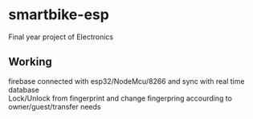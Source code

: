 # smartbike-esp
  Final year project of Electronics

## Working
  firebase connected with esp32/NodeMcu/8266 and sync with real time database <br>
  Lock/Unlock from fingerprint and change fingerpring accourding to owner/guest/transfer needs
